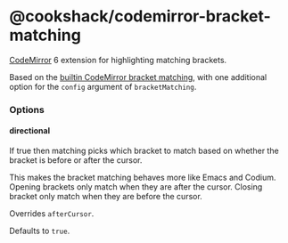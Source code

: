 # @cookshack/codemirror-bracket-matching

[CodeMirror](https://codemirror.net/) 6 extension for highlighting matching brackets.

Based on the [builtin CodeMirror bracket matching](https://codemirror.net/docs/ref/#language.bracketMatching), with
one additional option for the `config` argument of `bracketMatching`.

### Options

#### directional

If true then matching picks which bracket to match based on whether the bracket
is before or after the cursor.

This makes the bracket matching behaves more like Emacs and Codium. Opening
brackets only match when they are after the cursor. Closing bracket only match
when they are before the cursor.

Overrides `afterCursor`.

Defaults to `true`.
